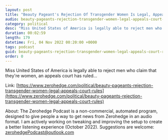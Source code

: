 ```yaml
---
layout: post
title: "Beauty Pageant's Rejection Of Transgender Women Is Legal, Appeals Court Rules"
audio: beauty-pageants-rejection-transgender-women-legal-appeals-court-rules-0
category: political
desc: "Miss United States of America is legally able to reject men who claim that they're women, an appeals court has ruled..."
duration: 00:02:59
length: 179
datetime: Fri, 04 Nov 2022 00:20:00 +0000
tags: podcast
guid: beauty-pageants-rejection-transgender-women-legal-appeals-court-rules-0
order: 0
---
```

Miss United States of America is legally able to reject men who claim that they're women, an appeals court has ruled...

Link: [https://www.zerohedge.com/political/beauty-pageants-rejection-transgender-women-legal-appeals-court-rules](https://www.zerohedge.com/political/beauty-pageants-rejection-transgender-women-legal-appeals-court-rules)

About: The Zerohedge Podcast is a non-commercial, automated program, designed to give people a way to get news from Zerohedge in an audio format.  I am actively working on tweaking and improving the setup to create a better listening experience (October 2022).  Suggestions are welcome: [zerohedgePodcast@outlook.com](mailto:zerohedgePodcast@outlook.com)